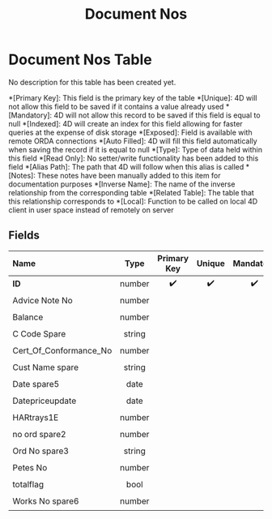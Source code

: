 ﻿---
layout: default
title: Document Nos
parent: Tables
---
# Document Nos Table
No description for this table has been created yet.

*[Primary Key]: This field is the primary key of the table
*[Unique]: 4D will not allow this field to be saved if it contains a value already used
*[Mandatory]: 4D will not allow this record to be saved if this field is equal to null
*[Indexed]: 4D will create an index for this field allowing for faster queries at the expense of disk storage
*[Exposed]: Field is available with remote ORDA connections
*[Auto Filled]: 4D will fill this field automatically when saving the record if it is equal to null
*[Type]: Type of data held within this field
*[Read Only]: No setter/write functionality has been added to this field
*[Alias Path]: The path that 4D will follow when this alias is called
*[Notes]: These notes have been manually added to this item for documentation purposes
*[Inverse Name]: The name of the inverse relationship from the corresponding table
*[Related Table]: The table that this relationship corresponds to
*[Local]: Function to be called on local 4D client in user space instead of remotely on server
## Fields

|Name|Type|Primary Key|Unique|Mandatory|Indexed|Exposed|Auto Filled|Notes|
|:---|:---:|:---:|:---:|:---:|:---:|:---:|:---:|:---:|
|**ID**|number|✔️|✔️|✔️|✔️|✔️|✔️||
|Advice Note No|number|||||✔️|||
|Balance|number|||||✔️|||
|C Code Spare|string|||||✔️|||
|Cert_Of_Conformance_No|number|||||✔️|||
|Cust Name spare|string|||||✔️|||
|Date spare5|date|||||✔️|||
|Datepriceupdate|date|||||✔️|||
|HARtrays1E|number|||||✔️|||
|no ord spare2|number|||||✔️|||
|Ord No spare3|string|||||✔️|||
|Petes No|number|||||✔️|||
|totalflag|bool|||||✔️|||
|Works No spare6|number|||||✔️|||